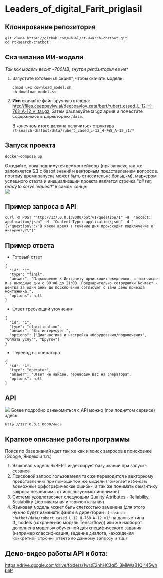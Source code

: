 # Leaders_of_digital_Farit_priglasil

## Клонирование репозитория
```
git clone https://github.com/HiGal/rt-search-chatbot.git
cd rt-search-chatbot
```
## Скачивание ИИ-модели
*Так как модель весит ~700MB, внутри репозитория ее нет* 
1. Запустите готовый sh скрипт, чтобы скачать модель:
    ```
    chmod u+x download_model.sh
    sh download_model.sh 
    ```
2. **Или** скачайте файл вручную отсюда:  
http://files.deeppavlov.ai/deeppavlov_data/bert/rubert_cased_L-12_H-768_A-12_v1.tar.gz,
Затем распакуйте tar.gz архив и поместите содержимое в директорию `/data`.  

    В конечном итоге должна получиться структура  
`rt-search-chatbot/data/rubert_cased_L-12_H-768_A-12_v1/*`

## Запуск проекта
```
docker-compose up
```
Ожидайте, пока поднимутся все контейнеры (при запуске так же заполняется БД с базой знаний и векторным представлением вопросов, поэтому время запуска может быть относительно большим), маркером успешного старта и инициализации проекта является строчка "*all set, ready to serve request!*" в самом конце:  
![](https://i.imgur.com/5rCeR3j.png)


## Пример запроса в API
```
curl -X POST "http://127.0.0.1:8000/bot/v1/question/1" -H  "accept: application/json" -H  "Content-Type: application/json" -d "{\"question\":\"В какое время в течение дня происходит подключение к интернету?\"}" 
```

## Пример ответа
* Готовый ответ
```json=
{
  "id": "1",
  "type": "final",
  "answer": "Подключение к Интернету происходит ежедневно, в том числе и в выходные дни с 09:00 до 21:00. Предварительно сотрудники Контакт - центра за один день до подключения согласуют с Вами день приезда монтажника.",
  "options": null
}
```

* Ответ требующий уточнения
```json=
{
  "id": "1",
  "type": "clarification",
  "answer": "Вас интересует:",
  "options": ["Диагностика и настройка оборудования/подключения", "Оплата услуг", "Другое"]
}
```

* Перевод на оператора
```json=
{
  "id": "1",
  "type": "operator",
  "answer": "Ответ не найден, переводим Вас на оператора",
  "options": null
}
```
## API
![](https://i.imgur.com/NIkRvjn.png)
Более подробно ознакомиться с API можно (при поднятом сервисе) здесь:  
```
http://127.0.0.1:8000/docs
```

## Краткое описание работы программы

Поиск по базе знаний идет так же как и поиск запросов в поисковике (Google, Яндекс и т.п.)

1. Языковая модель RuBERT индексирует базу знаний при запуске сервиса
2. Поисковой запрос пользователя так же переводится к векторному представлению при помощи той же модели (помогает избежать возможные орфографические ошибки, а так же понимать семантику запроса независимо от используемых синонимов)
3. Система удовлетворяет следующим Quality Attributes - Reliability, Scalability (вертикальная и горизонтальная).
4. Языковая модель может быть слегкостью заменена (для этого нужно будет изменить файлы в директории `rt-search-chatbot/data/rubert_cased_L-12_H-768_A-12_v1/` на данные типа tf_models (сохраненная модель Tensorflow)) или же наоборот дополнена моделью обученной для специфического задания (например классификация, ведение диалога, нахождения конкретной строчки ответа по данному запросу и т.д.)

## **Демо-видео работы API и бота:**  
https://drive.google.com/drive/folders/1wrsE2hhHC3qi5_3MhWaB1Qlh45whbIiP
